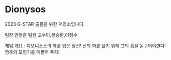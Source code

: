 # Dionysos

2023 G-STAR 출품을 위한 저장소입니다.

팀장 안정훈
팀원 고수민,문승환,이정수

게임 개요 : 디오니소스의 화를 입은 당신! 신의 화를 풀기 위해 그의 흥을 돋구어야한다! 영웅의 모험기를 이끌어 주자! 
